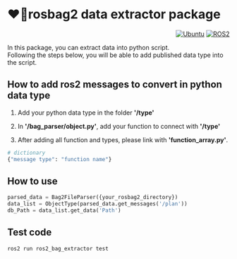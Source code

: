 # ❤️‍🔥rosbag2 data extractor package
<div align="right">

  <a href="">![Ubuntu](https://img.shields.io/badge/Ubuntu-22.04-green)</a>
  <a href="">![ROS2](https://img.shields.io/badge/ROS2-humble-blue)</a>

</div>

In this package, you can extract data into python script. <br />
Following the steps below, you will be able to add published data type into the script.

## How to add ros2 messages to convert in python data type
1. Add your python data type in the folder **'/type'**

2. In **'/bag_parser/object.py'**, add your function to connect with **'/type'**

3. After adding all function and types, please link with **'function_array.py'**.
   
  ``` python
  # dictionary
  {"message type": "function name"}
  ```

## How to use
``` python
parsed_data = Bag2FileParser({your_rosbag2_directory})
data_list = ObjectType(parsed_data.get_messages('/plan'))
db_Path = data_list.get_data('Path')
```
## Test code
``` shell
ros2 run ros2_bag_extractor test
```
